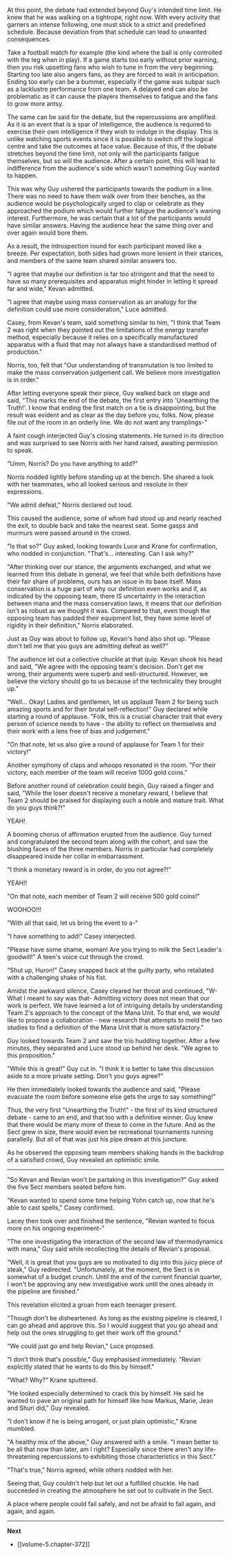 
At this point, the debate had extended beyond Guy's intended time limit. He knew that he was walking on a tightrope, right now. With every activity that garners an intense following, one must stick to a strict and predefined schedule. Because deviation from that schedule can lead to unwanted consequences.

Take a football match for example (the kind where the ball is only controlled with the leg when in play). If a game starts too early without prior warning, then you risk upsetting fans who wish to tune in from the very beginning. Starting too late also angers fans, as they are forced to wait in anticipation. Ending too early can be a bummer, especially if the game was subpar such as a lacklustre performance from one team. A delayed end can also be problematic as it can cause the players themselves to fatigue and the fans to grow more antsy.

The same can be said for the debate, but the repercussions are amplified. As it is an event that is a spar of intelligence, the audience is required to exercise their own intelligence if they wish to indulge in the display. This is unlike watching sports events since it is possible to switch off the logical centre and take the outcomes at face value. Because of this, if the debate stretches beyond the time limit, not only will the participants fatigue themselves, but so will the audience. After a certain point, this will lead to indifference from the audience's side which wasn't something Guy wanted to happen.

This was why Guy ushered the participants towards the podium in a line. There was no need to have them walk over from their benches, as the audience would be psychologically urged to clap or celebrate as they approached the podium which would further fatigue the audience's waning interest. Furthermore, he was certain that a lot of the participants would have similar answers. Having the audience hear the same thing over and over again would bore them. 

As a result, the introspection round for each participant moved like a breeze. Per expectation, both sides had grown more lenient in their stances, and members of the same team shared similar answers too.

"I agree that maybe our definition is far too stringent and that the need to have so many prerequisites and apparatus might hinder in letting it spread far and wide," Kevan admitted.

"I agree that maybe using mass conservation as an analogy for the definition could use more consideration," Luce admitted.

Casey, from Kevan's team, said something similar to him, "I think that Team 2 was right when they pointed out the limitations of the energy transfer method, especially because it relies on a specifically manufactured apparatus with a fluid that may not always have a standardised method of production."

Norris, too, felt that "Our understanding of transmutation is too limited to make the mass conservation judgement call. We believe more investigation is in order."

After letting everyone speak their piece, Guy walked back on stage and said, "This marks the end of the debate, the first entry into 'Unearthing the Truth!'. I know that ending the first match on a tie is disappointing, but the result was evident and as clear as the day before you, folks. Now, please file out of the room in an orderly line. We do not want any tramplings-"

A faint cough interjected Guy's closing statements. He turned in its direction and was surprised to see Norris with her hand raised, awaiting permission to speak.

"Umm, Norris? Do you have anything to add?"

Norris nodded lightly before standing up at the bench. She shared a look with her teammates, who all looked serious and resolute in their expressions.

"We admit defeat," Norris declared out loud.

This caused the audience, some of whom had stood up and nearly reached the exit, to double back and take the nearest seat. Some gasps and murmurs were passed around in the crowd.

"Is that so?" Guy asked, looking towards Luce and Krane for confirmation, who nodded in conjunction. "That's... interesting. Can I ask why?"

"After thinking over our stance, the arguments exchanged, and what we learned from this debate in general, we feel that while both definitions have their fair share of problems, ours has an issue in its base itself. Mass conservation is a huge part of why our definition even works and if, as indicated by the opposing team, there IS uncertainty in the interaction between mana and the mass conservation laws, it means that our definition isn't as robust as we thought it was. Compared to that, even though the opposing team has padded their equipment list, they have some level of rigidity in their definition," Norris elaborated.

Just as Guy was about to follow up, Kevan's hand also shot up. "Please don't tell me that you guys are admitting defeat as well?"

The audience let out a collective chuckle at that quip. Kevan shook his head and said, "We agree with the opposing team's decision. Don't get me wrong, their arguments were superb and well-structured. However, we believe the victory should go to us because of the technicality they brought up."

"Well... Okay! Ladies and gentlemen, let us applaud Team 2 for being such amazing sports and for their brutal self-reflection!" Guy declared while starting a round of applause. "Folk, this is a crucial character trait that every person of science needs to have - the ability to reflect on themselves and their work with a lens free of bias and judgement."

"On that note, let us also give a round of applause for Team 1 for their victory!"

Another symphony of claps and whoops resonated in the room. "For their victory, each member of the team will receive 1000 gold coins."

Before another round of celebration could begin, Guy raised a finger and said, "While the loser doesn't receive a monetary reward, I believe that Team 2 should be praised for displaying such a noble and mature trait. What do you guys think?!"

YEAH!

A booming chorus of affirmation erupted from the audience. Guy turned and congratulated the second team along with the cohort, and saw the blushing faces of the three members. Norris in particular had completely disappeared inside her collar in embarrassment.

"I think a monetary reward is in order, do you not agree?!"

YEAH!!

"On that note, each member of Team 2 will receive 500 gold coins!"

WOOHOO!!!

"With all that said, let us bring the event to a-"

"I have something to add!" Casey interjected.

"Please have some shame, woman! Are you trying to milk the Sect Leader's goodwill!" A teen's voice cut through the crowd.

"Shut up, Huron!" Casey snapped back at the guilty party, who retaliated with a challenging shake of his fist.

Amidst the awkward silence, Casey cleared her throat and continued, "W-What I meant to say was that- Admitting victory does not mean that our work is perfect. We have learned a lot of intriguing details by understanding Team 2's approach to the concept of the Mana Unit. To that end, we would like to propose a collaboration - new research that attempts to meld the two studies to find a definition of the Mana Unit that is more satisfactory."

Guy looked towards Team 2 and saw the trio huddling together. After a few minutes, they separated and Luce stood up behind her desk. "We agree to this proposition."

"While this is great!" Guy cut in. "I think it is better to take this discussion aside to a more private setting. Don't you guys agree?"

He then immediately looked towards the audience and said, "Please evacuate the room before someone else gets the urge to say something!"

Thus, the very first "Unearthing the Truth!" - the first of its kind structured debate - came to an end, and that too with a definitive winner. Guy knew that there would be many more of these to come in the future. And as the Sect grew in size, there would even be recreational tournaments running parallelly. But all of that was just his pipe dream at this juncture.

As he observed the opposing team members shaking hands in the backdrop of a satisfied crowd, Guy revealed an optimistic smile.

____

"So Kevan and Revian won't be partaking in this investigation?" Guy asked the five Sect members seated before him.

"Kevan wanted to spend some time helping Yohn catch up, now that he's able to cast spells," Casey confirmed.

Lacey then took over and finished the sentence, "Revian wanted to focus more on his ongoing experiment-"

"The one investigating the interaction of the second law of thermodynamics with mana," Guy said while recollecting the details of Revian's proposal.

"Well, it is great that you guys are so motivated to dig into this juicy piece of steak," Guy redirected. "Unfortunately, at the moment, the Sect is in somewhat of a budget crunch. Until the end of the current financial quarter, I won't be approving any new investigative work until the ones already in the pipeline are finished."

This revelation elicited a groan from each teenager present.

"Though don't be disheartened. As long as the existing pipeline is cleared, I can go ahead and approve this. So I would suggest that you go ahead and help out the ones struggling to get their work off the ground."

"We could just go and help Revian," Luce proposed.

"I don't think that's possible," Guy emphasised immediately. "Revian explicitly stated that he wants to do this by himself."

"What? Why?" Krane sputtered.

"He looked especially determined to crack this by himself. He said he wanted to pave an original path for himself like how Markus, Marie, Jean and Shuri did," Guy revealed.

"I don't know if he is being arrogant, or just plain optimistic," Krane mumbled.

"A healthy mix of the above," Guy answered with a smile. "I mean better to be all that now than later, am I right? Especially since there aren't any life-threatening repercussions to exhibiting those characteristics in this Sect."

"That's true," Norris agreed, while others nodded with her.

Seeing that, Guy couldn't help but let out a fulfilled chuckle. He had succeeded in creating the atmosphere he set out to cultivate in the Sect.

A place where people could fail safely, and not be afraid to fail again, and again, and again.

____

**Next**
* [[volume-5.chapter-372]]